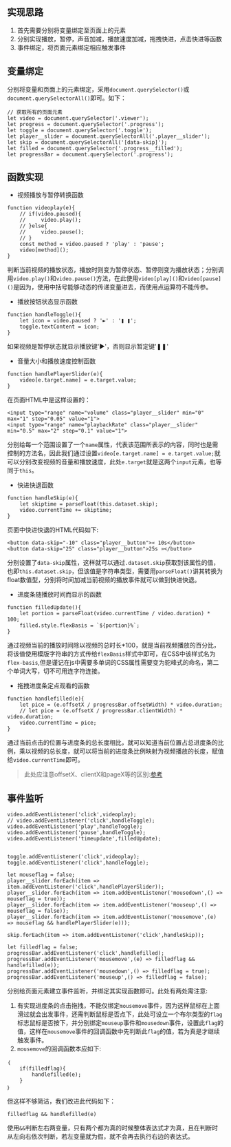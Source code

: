 ## 实现思路

1. 首先需要分别将变量绑定至页面上的元素
2. 分别实现播放，暂停，声音加减，播放速度加减，拖拽快进，点击快进等函数
3. 事件绑定，将页面元素绑定相应触发事件

## 变量绑定

分别将变量和页面上的元素绑定，采用`document.querySelector()`或`document.querySelectorAll()`即可。如下：

```
// 获取所有的页面元素
let video = document.querySelector('.viewer');
let progress = document.querySelector('.progress');
let toggle = document.querySelector('.toggle');
let player__slider = document.querySelectorAll('.player__slider');
let skip = document.querySelectorAll('[data-skip]');
let filled = document.querySelector('.progress__filled');
let progressBar = document.querySelector('.progress');
```

## 函数实现

- 视频播放与暂停转换函数

```
function videoplay(e){
    // if(video.paused){
    //     video.play();
    // }else{
    //     video.pause();
    // }
    const method = video.paused ? 'play' : 'pause';
    video[method]();
}
```

判断当前视频的播放状态，播放时则变为暂停状态、暂停则变为播放状态；分别调用`video.play()`和`video.pause()`方法，在此使用`video[play]()`和`video[pause]()`是因为，使用中括号能够动态的传递变量进去，而使用点运算符不能传参。

- 播放按钮状态显示函数

```
function handleToggle(){
    let icon = video.paused ? '►' : '❚ ❚';
    toggle.textContent = icon;
}
```

如果视频是暂停状态就显示播放键'►'，否则显示暂定键'❚❚'

- 音量大小和播放速度控制函数

```
function handlePlayerSlider(e){
    video[e.target.name] = e.target.value;
}
```

在页面HTML中是这样设置的：

```
<input type="range" name="volume" class="player__slider" min="0" max="1" step="0.05" value="1">
<input type="range" name="playbackRate" class="player__slider" min="0.5" max="2" step="0.1" value="1">
```

分别给每一个范围设置了一个`name`属性，代表该范围所表示的内容，同时也是需控制的方法名，因此我们通过设置`video[e.target.name] = e.target.value;`就可以分别改变视频的音量和播放速度，此处`e.target`就是这两个`input`元素，也等同于`this`。

- 快进快退函数

```
function handleSkip(e){
    let skiptime = parseFloat(this.dataset.skip);
    video.currentTime += skiptime;
}
```

页面中快进快退的HTML代码如下:

```
<button data-skip="-10" class="player__button">« 10s</button>
<button data-skip="25" class="player__button">25s »</button>
```

分别设置了`data-skip`属性，这样就可以通过`.dataset.skip`获取到该属性的值，也即`this.dataset.skip`，但该值是字符串类型，需要用`parseFloat()`讲其转换为float数值型，分别将时间加减当前视频的播放事件就可以做到快进快退。

- 进度条随播放时间而显示的函数

```
function filledUpdate(){
    let portion = parseFloat(video.currentTime / video.duration) * 100;
    filled.style.flexBasis = `${portion}%`;
}
```

通过视频当前的播放时间除以视频的总时长*100，就是当前视频播放的百分比，将该值使用模版字符串的方式传给`flexBasis`样式中即可，在CSS中该样式名为`flex-basis`,但是谨记在js中需要多单词的CSS属性需要变为驼峰式的命名，第二个单词大写，切不可用连字符连接。

- 拖拽进度条定点观看的函数

```
function handlefilled(e){    
    let pice = (e.offsetX / progressBar.offsetWidth) * video.duration;
    // let pice = (e.offsetX / progressBar.clientWidth) * video.duration;
    video.currentTime = pice;
}
```

通过当前点击的位置与进度条的总长度相比，就可以知道当前位置占总进度条的比例，乘以视频的总长度，就可以将当前的进度条比例映射为视频播放的长度，赋值给`video.currentTime`即可。

> 此处应注意offsetX、clientX和pageX等的区别:[参考](http://stackoverflow.com/questions/6073505/what-is-the-difference-between-screenx-y-clientx-y-and-pagex-y)

## 事件监听

```
video.addEventListener('click',videoplay);
// video.addEventListener('click',handleToggle);
video.addEventListener('play',handleToggle);
video.addEventListener('pause',handleToggle);
video.addEventListener('timeupdate',filledUpdate);


toggle.addEventListener('click',videoplay);
toggle.addEventListener('click',handleToggle);

let mouseflag = false;
player__slider.forEach(item => item.addEventListener('click',handlePlayerSlider));
player__slider.forEach(item => item.addEventListener('mousedown',() => mouseflag = true));
player__slider.forEach(item => item.addEventListener('mouseup',() => mouseflag = false));
player__slider.forEach(item => item.addEventListener('mousemove',(e) => mouseflag && handlePlayerSlider(e)));

skip.forEach(item => item.addEventListener('click',handleSkip));

let filledflag = false;
progressBar.addEventListener('click',handlefilled);
progressBar.addEventListener('mousemove',(e) => filledflag && handlefilled(e));
progressBar.addEventListener('mousedown',() => filledflag = true);
progressBar.addEventListener('mouseup',() => filledflag = false);
```

分别给页面元素建立事件监听，并绑定其实现函数即可。此处有两处需注意:

1. 有实现进度条的点击拖拽，不能仅绑定`mousemove`事件，因为这样鼠标在上面滑过就会出发事件，还需判断鼠标是否点下，此处可设立一个布尔类型的`flag`标志鼠标是否按下，并分别绑定`mouseup`事件和`mousedown`事件，设置此`flag`的值，这样在`mousemove`事件的回调函数中先判断此`flag`的值，若为真是才继续触发事件。
2. `mousemove`的回调函数本应如下:

```
｛
    if(filledflag){
        handlefilled(e);
    }
｝
```

但这样不够简洁，我们改进此代码如下：

```
filledflag && handlefilled(e)

```

使用`&&`判断左右两变量，只有两个都为真的时候整体表达式才为真，且在判断时从左向右依次判断，若左变量就为假，就不会再去执行右边的表达式。